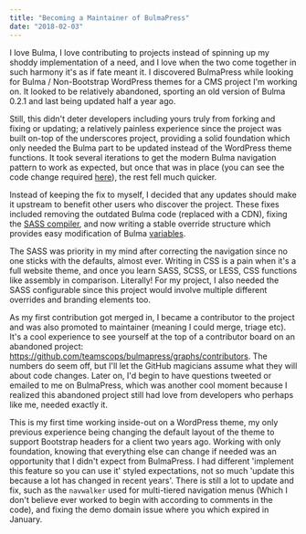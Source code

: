 ```yaml
---
title: "Becoming a Maintainer of BulmaPress"
date: "2018-02-03"
---
```


I love Bulma, I love contributing to projects instead of spinning up my shoddy implementation of a need, and I love when the two come together in such harmony it's as if fate meant it. I discovered BulmaPress while looking for Bulma / Non-Bootstrap WordPress themes for a CMS project I'm working on. It looked to be relatively abandoned, sporting an old version of Bulma 0.2.1 and last being updated half a year ago.

Still, this didn't deter developers including yours truly from forking and fixing or updating; a relatively painless experience since the project was built on-top of the underscores project, providing a solid foundation which only needed the Bulma part to be updated instead of the WordPress theme functions. It took several iterations to get the modern Bulma navigation pattern to work as expected, but once that was in place (you can see the code change required [here](https://github.com/teamscops/bulmapress/pull/9)), the rest fell much quicker.

Instead of keeping the fix to myself, I decided that any updates should make it upstream to benefit other users who discover the project. These fixes included removing the outdated Bulma code (replaced with a CDN), fixing the [SASS compiler](https://github.com/teamscops/bulmapress/pull/10), and now writing a stable override structure which provides easy modification of Bulma [variables](https://github.com/teamscops/bulmapress/pull/12).

The SASS was priority in my mind after correcting the navigation since no one sticks with the defaults, almost ever. Writing in CSS is a pain when it's a full website theme, and once you learn SASS, SCSS, or LESS, CSS functions like assembly in comparison. Literally! For my project, I also needed the SASS configurable since this project would involve multiple different overrides and branding elements too.

As my first contribution got merged in, I became a contributor to the project and was also promoted to maintainer (meaning I could merge, triage etc). It's a cool experience to see yourself at the top of a contributor board on an abandoned project: https://github.com/teamscops/bulmapress/graphs/contributors. The numbers do seem off, but I'll let the GitHub magicians assume what they will about code changes. Later on, I'd begin to have questions tweeted or emailed to me on BulmaPress, which was another cool moment because I realized this abandoned project still had love from developers who perhaps like me, needed exactly it.

This is my first time working inside-out on a WordPress theme, my only previous experience being changing the default layout of the theme to support Bootstrap headers for a client two years ago. Working with only foundation, knowing that everything else can change if needed was an opportunity that I didn't expect from BulmaPress. I had different 'implement this feature so you can use it' styled expectations, not so much 'update this because a lot has changed in recent years'. There is still a lot to update and fix, such as the `navwalker` used for multi-tiered navigation menus (Which I don't believe ever worked to begin with according to comments in the code), and fixing the demo domain issue where you which expired in January.
